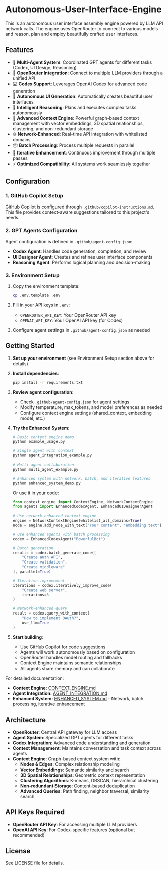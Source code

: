 # Autonomous-User-Interface-Engine

This is an autonomous user interface assembly engine powered by LLM API network calls. The engine uses OpenRouter to connect to various models and reason, plan and employ beautifully crafted user interfaces.

## Features

- 🤖 **Multi-Agent System**: Coordinated GPT agents for different tasks (Codex, UI Design, Reasoning)
- 🔌 **OpenRouter Integration**: Connect to multiple LLM providers through a unified API
- 💻 **Codex Support**: Leverages OpenAI Codex for advanced code generation
- 🎨 **Autonomous UI Generation**: Automatically creates beautiful user interfaces
- 🧠 **Intelligent Reasoning**: Plans and executes complex tasks autonomously
- 🧬 **Advanced Context Engine**: Powerful graph-based context management with vector embeddings, 3D spatial relationships, clustering, and non-redundant storage
- 🌐 **Network-Enhanced**: Real-time API integration with whitelisted domains
- 📦 **Batch Processing**: Process multiple requests in parallel
- 🔄 **Iterative Enhancement**: Continuous improvement through multiple passes
- ⚡ **Optimized Compatibility**: All systems work seamlessly together

## Configuration

### 1. GitHub Copilot Setup

GitHub Copilot is configured through `.github/copilot-instructions.md`. This file provides context-aware suggestions tailored to this project's needs.

### 2. GPT Agents Configuration

Agent configuration is defined in `.github/agent-config.json`:

- **Codex Agent**: Handles code generation, completion, and review
- **UI Designer Agent**: Creates and refines user interface components
- **Reasoning Agent**: Performs logical planning and decision-making

### 3. Environment Setup

1. Copy the environment template:
   ```bash
   cp .env.template .env
   ```

2. Fill in your API keys in `.env`:
   - `OPENROUTER_API_KEY`: Your OpenRouter API key
   - `OPENAI_API_KEY`: Your OpenAI API key (for Codex)

3. Configure agent settings in `.github/agent-config.json` as needed

## Getting Started

1. **Set up your environment** (see Environment Setup section above for details)

2. **Install dependencies**:
   ```bash
   pip install -r requirements.txt
   ```

3. **Review agent configuration**:
   - Check `.github/agent-config.json` for agent settings
   - Modify temperature, max_tokens, and model preferences as needed
   - Configure context engine settings (shared_context, embedding model, etc.)

4. **Try the Enhanced System**:
   ```bash
   # Basic context engine demo
   python example_usage.py
   
   # Single agent with context
   python agent_integration_example.py
   
   # Multi-agent collaboration
   python multi_agent_example.py
   
   # Enhanced system with network, batch, and iterative features
   python enhanced_system_demo.py
   ```
   
   Or use it in your code:
   ```python
   from context_engine import ContextEngine, NetworkContextEngine
   from agents import EnhancedCodexAgent, EnhancedUIDesignerAgent
   
   # Use network-enhanced context engine
   engine = NetworkContextEngine(whitelist_all_domains=True)
   node = engine.add_node_with_text("Your content", "embedding text")
   
   # Use enhanced agents with batch processing
   codex = EnhancedCodexAgent("PowerfulBot")
   
   # Batch generation
   results = codex.batch_generate_code([
       "Create auth API",
       "Create validation",
       "Create middleware"
   ], parallel=True)
   
   # Iterative improvement
   iterations = codex.iteratively_improve_code(
       "Create web server",
       iterations=3
   )
   
   # Network-enhanced query
   result = codex.query_with_context(
       "How to implement OAuth?",
       use_llm=True
   )
   ```

5. **Start building**:
   - Use GitHub Copilot for code suggestions
   - Agents will work autonomously based on configuration
   - OpenRouter handles model routing and fallbacks
   - Context Engine maintains semantic relationships
   - All agents share memory and can collaborate

For detailed documentation:
- **Context Engine:** [CONTEXT_ENGINE.md](CONTEXT_ENGINE.md)
- **Agent Integration:** [AGENT_INTEGRATION.md](AGENT_INTEGRATION.md)
- **Enhanced System:** [ENHANCED_SYSTEM.md](ENHANCED_SYSTEM.md) - Network, batch processing, iterative enhancement

## Architecture

- **OpenRouter**: Central API gateway for LLM access
- **Agent System**: Specialized GPT agents for different tasks
- **Codex Integration**: Advanced code understanding and generation
- **Context Management**: Maintains conversation and task context across agents
- **Context Engine**: Graph-based context system with:
  - **Nodes & Edges**: Complex relationship modeling
  - **Vector Embeddings**: Semantic similarity and search
  - **3D Spatial Relationships**: Geometric context representation
  - **Clustering Algorithms**: K-means, DBSCAN, hierarchical clustering
  - **Non-redundant Storage**: Content-based deduplication
  - **Advanced Queries**: Path finding, neighbor traversal, similarity search

## API Keys Required

- **OpenRouter API Key**: For accessing multiple LLM providers
- **OpenAI API Key**: For Codex-specific features (optional but recommended)

## License

See LICENSE file for details.
